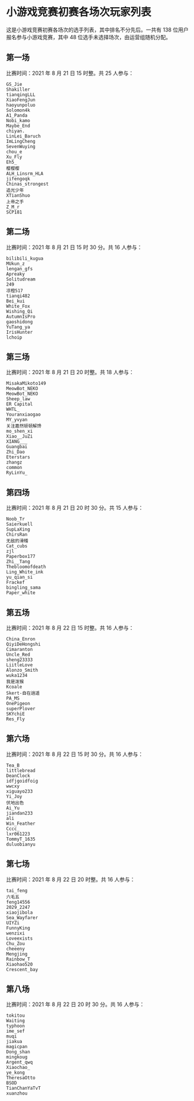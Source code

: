 # 小游戏竞赛初赛各场次玩家列表

这是小游戏竞赛初赛各场次的选手列表，其中排名不分先后。一共有 138 位用户报名参与小游戏竞赛，其中 48 位选手未选择场次，由运营组随机分配。

## 第一场

比赛时间：2021 年 8 月 21 日 15 时整。共 25 人参与：

```
GS_Jie
Shakiller
tianqingLLL
XiaoFengJun
haoyunpoluo
Solomon4k
A1_Panda
Nobi_kamo
Maybe_End
chiyan.
LinLei_Baruch
ImLingCheng
SevenWuying
chou_e
Xu_Fly
Eh5_
樱樱樱
ALH_Linsrm_HLA
jifengoqk
Chinas_strongest
追光少年
XTianShuo
上帝之手
Z_M_r
SCP181
```

## 第二场

比赛时间：2021 年 8 月 21 日 15 时 30 分。共 16 人参与：

```
bilibili_kugua
MUkun_z
lengan_gfs
Apreaky
Solitudream
249
凉橙517
tianqi482
Bei_kui
White_Fox
Wishing_Qi
AutumnIsPro
gaoshidong
YuTang_ya
IrisHunter
lchoip
```

## 第三场

比赛时间：2021 年 8 月 21 日 20 时整。共 18 人参与：

```
MisakaMikoto149
MeowBot_NEKO
MeowBot_NEKO
Sheep_law
ER Capital
WHTL_
Youranxiaogao
MY_yvyan
关注嘉然顿顿解馋
mo_shen_xi
Xiao__JuZi
XIANG___
Guangbai
Zhi_Dao
Eterstars
zhangz
common
RyLinYu_
```

## 第四场

比赛时间：2021 年 8 月 21 日 20 时 30 分。共 15 人参与：

```
Noob_Tr
Saierkuell
SupLaXing
ChirsRan
无敌的滑稽
Cat_cubs
zjl
Paperbox177
Zhi__Tang
Thebloomofdeath
Ling_White_ink
yu_qian_si
Frackef
bingling_sama
Paper_white
```

## 第五场

比赛时间：2021 年 8 月 22 日 15 时整。共 16 人参与：

```
China_Enron
QiyiDeHongshi
Cimaranton
Uncle_Red
sheng23333
LiitleLove
Alonzo_Smith
wuka1234
我是泼猴
Kcoale
Skert-自在逍遥
PA_MS
OnePigeon
superPlover
SKYchiE
Res_Fly
```

## 第六场

比赛时间：2021 年 8 月 22 日 15 时 30 分。共 16 人参与：

```
Tea_B
littlebread
DeanClock
idfjgoidfoig
wwcxy
xiguayo233
Yi_Joy
伏地出色
Ai_Yu
jiandan233
ali
Win_Feather
Cccc_
lxr061223
TommyT_1635
duluobianyu
```

## 第七场

比赛时间：2021 年 8 月 22 日 20 时整。共 16 人参与：

```
tai_feng
六毛五
feng14556
2029_2247
xiaojibola
Sea_Wayfarer
UIYZi
FunnyKing
wenzixi
Loveexists
Chu_Zou
cheeeny
Mengjing
Rainbow_T
Xiaohao520
Crescent_bay
```

## 第八场

比赛时间：2021 年 8 月 22 日 20 时 30 分。共 16 人参与：

```
tokitou
Waiting
typhoon
ime_sef
muqi
jiakua
magicpan
Dong_shan
mingkoug
Argent_qwq
Xiaochao_
ye_kong
TheresaOtto
BSOD
TianChanYaTvT
xuanzhou
```

